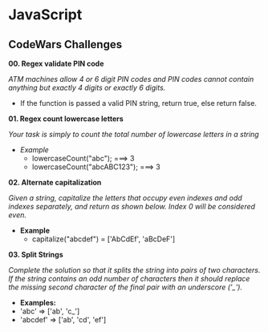 # JavaScript

## CodeWars Challenges

**00. Regex validate PIN code**

_ATM machines allow 4 or 6 digit PIN codes and PIN codes cannot contain anything but exactly 4 digits or exactly 6 digits._

- If the function is passed a valid PIN string, return true, else return false.

**01. Regex count lowercase letters**

_Your task is simply to count the total number of lowercase letters in a string_

- _Example_
  - lowercaseCount("abc"); ===> 3
  - lowercaseCount("abcABC123"); ===> 3

**02. Alternate capitalization**

_Given a string, capitalize the letters that occupy even indexes and odd indexes separately, and return as shown below. Index 0 will be considered even._

- **Example**
  - capitalize("abcdef") = ['AbCdEf', 'aBcDeF']

**03. Split Strings**

_Complete the solution so that it splits the string into pairs of two characters. If the string contains an odd number of characters then it should replace the missing second character of the final pair with an underscore ('\_')._

- **Examples:**
- 'abc' => ['ab', 'c_']
- 'abcdef' => ['ab', 'cd', 'ef']
